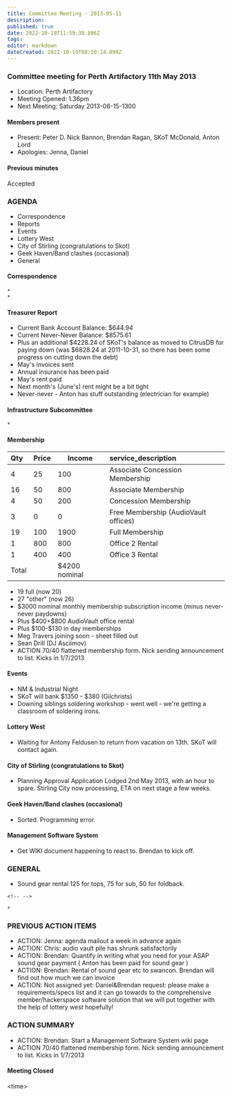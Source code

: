 ```yaml
---
title: Committee Meeting - 2013-05-11
description: 
published: true
date: 2022-10-19T11:59:38.896Z
tags: 
editor: markdown
dateCreated: 2022-10-19T08:20:14.099Z
---
```


### Committee meeting for Perth Artifactory 11th May 2013

-   Location: Perth Artifactory
-   Meeting Opened: 1.36pm
-   Next Meeting: Saturday 2013-06-15-1300

#### Members present

-   Present: Peter D. Nick Bannon, Brendan Ragan, SKoT McDonald, Anton Lord
-   Apologies: Jenna, Daniel

#### Previous minutes

Accepted

### AGENDA

-   Correspondence
-   Reports
-   Events
-   Lottery West
-   City of Stirling (congratulations to Skot)
-   Geek Haven/Band clashes (occasional)
-   General

#### Correspondence

    * 
    * 

#### Treasurer Report

-   Current Bank Account Balance: \$644.94
-   Current Never-Never Balance: \$8575.61
-   Plus an additional \$4228.24 of SKoT's balance as moved to CitrusDB for paying down (was \$6828.24 at 2011-10-31, so there has been some progress on cutting down the debt)
-   May's invoices sent
-   Annual insurance has been paid
-   May's rent paid
-   Next month's (June's) rent might be a bit tight
-   Never-never - Anton has stuff outstanding (electrician for example)

#### Infrastructure Subcommittee

    * 

#### Membership

| Qty   | Price | Income         | service_description                  |
|:------|:------|----------------|:-------------------------------------|
| 4     | 25    | 100            | Associate Concession Membership      |
| 16    | 50    | 800            | Associate Membership                 |
| 4     | 50    | 200            | Concession Membership                |
| 3     | 0     | 0              | Free Membership (AudioVault offices) |
| 19    | 100   | 1900           | Full Membership                      |
| 1     | 800   | 800            | Office 2 Rental                      |
| 1     | 400   | 400            | Office 3 Rental                      |
| Total |       | \$4200 nominal |                                      |

-   19 full (now 20)
-   27 "other" (now 26)
-   \$3000 nominal monthly membership subscription income (minus never-never paydowns)
-   Plus \$400+\$800 AudioVault office rental
-   Plus \$100-\$130 in day memberships
-   Meg Travers joining soon - sheet filled out
-   Sean Drill (DJ Asciimov)
-   ACTION 70/40 flattened membership form. Nick sending announcement to list. Kicks in 1/7/2013

#### Events

-   NM & Industrial Night
-   SKoT will bank \$1350 - \$380 (Gilchrists)
-   Downing siblings soldering workshop - went well - we're getting a classroom of soldering irons.

#### Lottery West

-   Waiting for Antony Feldusen to return from vacation on 13th. SKoT will contact again.

#### City of Stirling (congratulations to Skot)

-   Planning Approval Application Lodged 2nd May 2013, with an hour to spare. Stirling City now processing, ETA on next stage a few weeks.

#### Geek Haven/Band clashes (occasional)

-   Sorted. Programming error.

#### Management Software System

-   Get WIKI document happening to react to. Brendan to kick off.

### GENERAL

-   Sound gear rental 125 for tops, 75 for sub, 50 for foldback.

```{=html}
<!-- -->
```
    * 

### PREVIOUS ACTION ITEMS

-   ACTION: Jenna: agenda mailout a week in advance again
-   ACTION: Chris: audio vault pile has shrunk satisfactorily
-   ACTION: Brendan: Quantify in writing what you need for your ASAP sound gear payment ( Anton has been paid for sound gear )
-   ACTION: Brendan: Rental of sound gear etc to swancon. Brendan will find out how much we can invoice
-   ACTION: Not assigned yet: Daniel&Brendan request: please make a requirements/specs list and it can go towards to the comprehensive member/hackerspace software solution that we will put together with the help of lottery west hopefully!

### ACTION SUMMARY

-   ACTION: Brendan: Start a Management Software System wiki page
-   ACTION 70/40 flattened membership form. Nick sending announcement to list. Kicks in 1/7/2013

#### Meeting Closed

\<time\>
